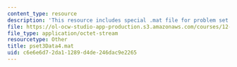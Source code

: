 ```yaml
---
content_type: resource
description: 'This resource includes special .mat file for problem set 8. '
file: https://ol-ocw-studio-app-production.s3.amazonaws.com/courses/12-009j-theoretical-environmental-analysis-spring-2015/c6e6e6d72da11289d4de246dac9e2265_pset3Data4.mat
file_type: application/octet-stream
resourcetype: Other
title: pset3Data4.mat
uid: c6e6e6d7-2da1-1289-d4de-246dac9e2265
---
```


